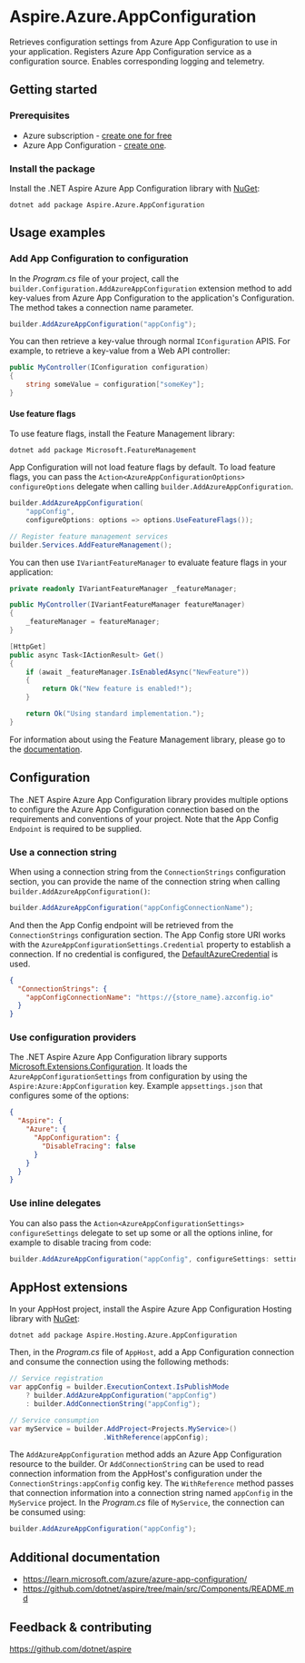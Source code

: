 # Aspire.Azure.AppConfiguration

Retrieves configuration settings from Azure App Configuration to use in your application. Registers Azure App Configuration service as a configuration source. Enables corresponding logging and telemetry.

## Getting started

### Prerequisites

- Azure subscription - [create one for free](https://azure.microsoft.com/free/)
- Azure App Configuration - [create one](https://learn.microsoft.com/azure/azure-app-configuration/quickstart-azure-app-configuration-create).

### Install the package

Install the .NET Aspire Azure App Configuration library with [NuGet](https://www.nuget.org):

```dotnetcli
dotnet add package Aspire.Azure.AppConfiguration
```

## Usage examples

### Add App Configuration to configuration

In the _Program.cs_ file of your project, call the `builder.Configuration.AddAzureAppConfiguration` extension method to add key-values from Azure App Configuration to the application's Configuration. The method takes a connection name parameter.

```csharp
builder.AddAzureAppConfiguration("appConfig");
```

You can then retrieve a key-value through normal `IConfiguration` APIS. For example, to retrieve a key-value from a Web API controller:

```csharp
public MyController(IConfiguration configuration)
{
    string someValue = configuration["someKey"];
}
```

#### Use feature flags

To use feature flags, install the Feature Management library:

```dotnetcli
dotnet add package Microsoft.FeatureManagement
```

App Configuration will not load feature flags by default. To load feature flags, you can pass the `Action<AzureAppConfigurationOptions> configureOptions` delegate when calling `builder.AddAzureAppConfiguration`.

```csharp
builder.AddAzureAppConfiguration(
    "appConfig",
    configureOptions: options => options.UseFeatureFlags());

// Register feature management services
builder.Services.AddFeatureManagement();
```

You can then use `IVariantFeatureManager` to evaluate feature flags in your application:

```csharp
private readonly IVariantFeatureManager _featureManager;

public MyController(IVariantFeatureManager featureManager)
{
    _featureManager = featureManager;
}

[HttpGet]
public async Task<IActionResult> Get()
{
    if (await _featureManager.IsEnabledAsync("NewFeature"))
    {
        return Ok("New feature is enabled!");
    }

    return Ok("Using standard implementation.");
}
```

For information about using the Feature Management library, please go to the [documentation](https://learn.microsoft.com/azure/azure-app-configuration/feature-management-dotnet-reference).

## Configuration

The .NET Aspire Azure App Configuration library provides multiple options to configure the Azure App Configuration connection based on the requirements and conventions of your project. Note that the App Config `Endpoint` is required to be supplied.

### Use a connection string

When using a connection string from the `ConnectionStrings` configuration section, you can provide the name of the connection string when calling `builder.AddAzureAppConfiguration()`:

```csharp
builder.AddAzureAppConfiguration("appConfigConnectionName");
```

And then the App Config endpoint will be retrieved from the `ConnectionStrings` configuration section. The App Config store URI works with the `AzureAppConfigurationSettings.Credential` property to establish a connection. If no credential is configured, the [DefaultAzureCredential](https://learn.microsoft.com/dotnet/api/azure.identity.defaultazurecredential) is used.

```json
{
  "ConnectionStrings": {
    "appConfigConnectionName": "https://{store_name}.azconfig.io"
  }
}
```

### Use configuration providers

The .NET Aspire Azure App Configuration library supports [Microsoft.Extensions.Configuration](https://learn.microsoft.com/dotnet/api/microsoft.extensions.configuration). It loads the `AzureAppConfigurationSettings` from configuration by using the `Aspire:Azure:AppConfiguration` key. Example `appsettings.json` that configures some of the options:

```json
{
  "Aspire": {
    "Azure": {
      "AppConfiguration": {
        "DisableTracing": false
      }
    }
  }
}
```

### Use inline delegates

You can also pass the `Action<AzureAppConfigurationSettings> configureSettings` delegate to set up some or all the options inline, for example to disable tracing from code:

```csharp
builder.AddAzureAppConfiguration("appConfig", configureSettings: settings => settings.DisableTracing = true);
```

## AppHost extensions

In your AppHost project, install the Aspire Azure App Configuration Hosting library with [NuGet](https://www.nuget.org):

```dotnetcli
dotnet add package Aspire.Hosting.Azure.AppConfiguration
```

Then, in the _Program.cs_ file of `AppHost`, add a App Configuration connection and consume the connection using the following methods:

```csharp
// Service registration
var appConfig = builder.ExecutionContext.IsPublishMode
    ? builder.AddAzureAppConfiguration("appConfig")
    : builder.AddConnectionString("appConfig");

// Service consumption
var myService = builder.AddProject<Projects.MyService>()
                       .WithReference(appConfig);
```

The `AddAzureAppConfiguration` method adds an Azure App Configuration resource to the builder. Or `AddConnectionString` can be used to read connection information from the AppHost's configuration under the `ConnectionStrings:appConfig` config key. The `WithReference` method passes that connection information into a connection string named `appConfig` in the `MyService` project. In the _Program.cs_ file of `MyService`, the connection can be consumed using:

```csharp
builder.AddAzureAppConfiguration("appConfig");
```

## Additional documentation

* https://learn.microsoft.com/azure/azure-app-configuration/
* https://github.com/dotnet/aspire/tree/main/src/Components/README.md

## Feedback & contributing

https://github.com/dotnet/aspire
